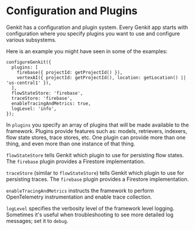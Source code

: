 # Configuration and Plugins

Genkit has a configuration and plugin system. Every Genkit app starts with configuration where you specify plugins you want to use and configure various subsystems. 

Here is an example you might have seen in some of the examples:

```
configureGenkit({
  plugins: [
    firebase({ projectId: getProjectId() }),
    vertexAI({ projectId: getProjectId(), location: getLocation() || 'us-central1' }),
  ],
  flowStateStore: 'firebase',
  traceStore: 'firebase',
  enableTracingAndMetrics: true,
  logLevel: 'info',
});
```

In `plugins` you specify an array of plugins that will be made available to the framework. Plugins provide features such as: models, retrievers, indexers, flow state stores, trace stores, etc. One plugin can provide more than one thing, and even more than one instance of that thing.

`flowStateStore` tells Genkit which plugin to use for persisting flow states. The `firebase` plugin provides a Firestore implementation.

`traceStore` (similar to `flowStateStore`) tells Genkit which plugin to use for persisting traces. The `firebase` plugin provides a Firestore implementation.

`enableTracingAndMetrics` instructs the framework to perform OpenTelemetry instrumentation and enable trace collection.

`logLevel` specifies the verbosity level of the framework level logging. Sometimes it's useful when troubleshooting to see more detailed log messages; set it to `debug`.